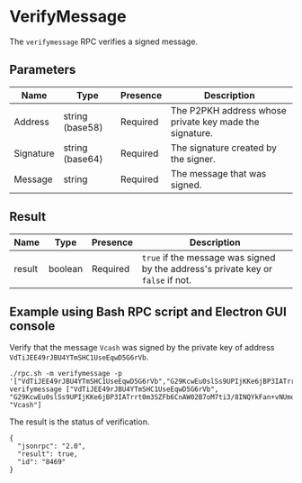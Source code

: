 # VerifyMessage
The `verifymessage` RPC verifies a signed message.

## Parameters
Name      | Type            | Presence | Description
--------- | --------------- | -------- | -----------------------------------------
Address   | string (base58) | Required | The P2PKH address whose private key made the signature.
Signature | string (base64) | Required | The signature created by the signer.
Message   | string          | Required | The message that was signed.

## Result
Name    | Type            | Presence | Description
------- | --------------- | -------- | -----------------------------------------
result  | boolean         | Required | `true` if the message was signed by the address's private key or `false` if not.

## Example using Bash RPC script and Electron GUI console
Verify that the message `Vcash` was signed by the private key of address `VdTiJEE49rJBU4YTmSHC1UseEqwD5G6rVb`.

```
./rpc.sh -m verifymessage -p '["VdTiJEE49rJBU4YTmSHC1UseEqwD5G6rVb","G29KcwEu0slSs9UPIjKKe6jBP3IATrrt0m3SZFb6CnAW02B7oM7ti3/8INQYkFan+vNUmojbGdBf0N9cYBcb3V4=","Vcash"]'
verifymessage ["VdTiJEE49rJBU4YTmSHC1UseEqwD5G6rVb", "G29KcwEu0slSs9UPIjKKe6jBP3IATrrt0m3SZFb6CnAW02B7oM7ti3/8INQYkFan+vNUmojbGdBf0N9cYBcb3V4=", "Vcash"]
```

The result is the status of verification.

```
{
  "jsonrpc": "2.0",
  "result": true,
  "id": "8469"
}
```
